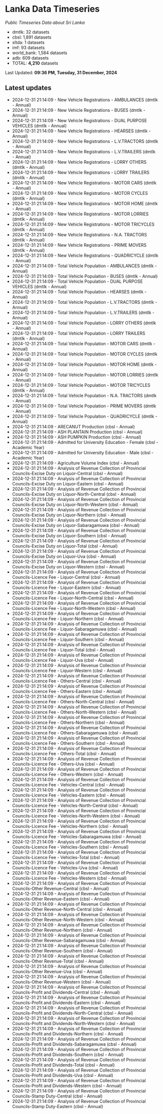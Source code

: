 # Lanka Data Timeseries
*Public Timeseries Data about Sri Lanka*

* dmtlk: 32 datasets
* cbsl: 1,891 datasets
* sltda: 1 datasets
* imf: 93 datasets
* world_bank: 1,584 datasets
* adb: 609 datasets
* TOTAL: **4,210** datasets

Last Updated: **09:36 PM, Tuesday, 31 December, 2024**

## Latest updates

* 2024-12-31 21:14:09 - New Vehicle Registrations - AMBULANCES (dmtlk - Annual)
* 2024-12-31 21:14:09 - New Vehicle Registrations - BUSES (dmtlk - Annual)
* 2024-12-31 21:14:09 - New Vehicle Registrations - DUAL PURPOSE VEHICLES (dmtlk - Annual)
* 2024-12-31 21:14:09 - New Vehicle Registrations - HEARSES (dmtlk - Annual)
* 2024-12-31 21:14:09 - New Vehicle Registrations - L.V.TRACTORS (dmtlk - Annual)
* 2024-12-31 21:14:09 - New Vehicle Registrations - L.V.TRAILERS (dmtlk - Annual)
* 2024-12-31 21:14:09 - New Vehicle Registrations - LORRY OTHERS (dmtlk - Annual)
* 2024-12-31 21:14:09 - New Vehicle Registrations - LORRY TRAILERS (dmtlk - Annual)
* 2024-12-31 21:14:09 - New Vehicle Registrations - MOTOR CARS (dmtlk - Annual)
* 2024-12-31 21:14:09 - New Vehicle Registrations - MOTOR CYCLES (dmtlk - Annual)
* 2024-12-31 21:14:09 - New Vehicle Registrations - MOTOR HOME (dmtlk - Annual)
* 2024-12-31 21:14:09 - New Vehicle Registrations - MOTOR LORRIES (dmtlk - Annual)
* 2024-12-31 21:14:09 - New Vehicle Registrations - MOTOR TRICYCLES (dmtlk - Annual)
* 2024-12-31 21:14:09 - New Vehicle Registrations - N.A. TRACTORS (dmtlk - Annual)
* 2024-12-31 21:14:09 - New Vehicle Registrations - PRIME MOVERS (dmtlk - Annual)
* 2024-12-31 21:14:09 - New Vehicle Registrations - QUADRICYCLE (dmtlk - Annual)
* 2024-12-31 21:14:09 - Total Vehicle Population - AMBULANCES (dmtlk - Annual)
* 2024-12-31 21:14:09 - Total Vehicle Population - BUSES (dmtlk - Annual)
* 2024-12-31 21:14:09 - Total Vehicle Population - DUAL PURPOSE VEHICLES (dmtlk - Annual)
* 2024-12-31 21:14:09 - Total Vehicle Population - HEARSES (dmtlk - Annual)
* 2024-12-31 21:14:09 - Total Vehicle Population - L.V.TRACTORS (dmtlk - Annual)
* 2024-12-31 21:14:09 - Total Vehicle Population - L.V.TRAILERS (dmtlk - Annual)
* 2024-12-31 21:14:09 - Total Vehicle Population - LORRY OTHERS (dmtlk - Annual)
* 2024-12-31 21:14:09 - Total Vehicle Population - LORRY TRAILERS (dmtlk - Annual)
* 2024-12-31 21:14:09 - Total Vehicle Population - MOTOR CARS (dmtlk - Annual)
* 2024-12-31 21:14:09 - Total Vehicle Population - MOTOR CYCLES (dmtlk - Annual)
* 2024-12-31 21:14:09 - Total Vehicle Population - MOTOR HOME (dmtlk - Annual)
* 2024-12-31 21:14:09 - Total Vehicle Population - MOTOR LORRIES (dmtlk - Annual)
* 2024-12-31 21:14:09 - Total Vehicle Population - MOTOR TRICYCLES (dmtlk - Annual)
* 2024-12-31 21:14:09 - Total Vehicle Population - N.A. TRACTORS (dmtlk - Annual)
* 2024-12-31 21:14:09 - Total Vehicle Population - PRIME MOVERS (dmtlk - Annual)
* 2024-12-31 21:14:09 - Total Vehicle Population - QUADRICYCLE (dmtlk - Annual)
* 2024-12-31 21:14:09 - ARECANUT Production (cbsl - Annual)
* 2024-12-31 21:14:09 - ASH PLANTAIN Production (cbsl - Annual)
* 2024-12-31 21:14:09 - ASH PUMPKIN Production (cbsl - Annual)
* 2024-12-31 21:14:09 - Admitted for University Education - Female (cbsl - Academic Year)
* 2024-12-31 21:14:09 - Admitted for University Education - Male (cbsl - Academic Year)
* 2024-12-31 21:14:09 - Agriculture Volume Index (cbsl - Annual)
* 2024-12-31 21:14:09 - Analysis of Revenue Collection of Provincial Councils-Excise Duty on Liquor-Central (cbsl - Annual)
* 2024-12-31 21:14:09 - Analysis of Revenue Collection of Provincial Councils-Excise Duty on Liquor-Eastern (cbsl - Annual)
* 2024-12-31 21:14:09 - Analysis of Revenue Collection of Provincial Councils-Excise Duty on Liquor-North-Central (cbsl - Annual)
* 2024-12-31 21:14:09 - Analysis of Revenue Collection of Provincial Councils-Excise Duty on Liquor-North-Western (cbsl - Annual)
* 2024-12-31 21:14:09 - Analysis of Revenue Collection of Provincial Councils-Excise Duty on Liquor-Northern (cbsl - Annual)
* 2024-12-31 21:14:09 - Analysis of Revenue Collection of Provincial Councils-Excise Duty on Liquor-Sabaragamuwa (cbsl - Annual)
* 2024-12-31 21:14:09 - Analysis of Revenue Collection of Provincial Councils-Excise Duty on Liquor-Southern (cbsl - Annual)
* 2024-12-31 21:14:09 - Analysis of Revenue Collection of Provincial Councils-Excise Duty on Liquor-Total (cbsl - Annual)
* 2024-12-31 21:14:09 - Analysis of Revenue Collection of Provincial Councils-Excise Duty on Liquor-Uva (cbsl - Annual)
* 2024-12-31 21:14:09 - Analysis of Revenue Collection of Provincial Councils-Excise Duty on Liquor-Western (cbsl - Annual)
* 2024-12-31 21:14:09 - Analysis of Revenue Collection of Provincial Councils-Licence Fee - Liquor-Central (cbsl - Annual)
* 2024-12-31 21:14:09 - Analysis of Revenue Collection of Provincial Councils-Licence Fee - Liquor-Eastern (cbsl - Annual)
* 2024-12-31 21:14:09 - Analysis of Revenue Collection of Provincial Councils-Licence Fee - Liquor-North-Central (cbsl - Annual)
* 2024-12-31 21:14:09 - Analysis of Revenue Collection of Provincial Councils-Licence Fee - Liquor-North-Western (cbsl - Annual)
* 2024-12-31 21:14:09 - Analysis of Revenue Collection of Provincial Councils-Licence Fee - Liquor-Northern (cbsl - Annual)
* 2024-12-31 21:14:09 - Analysis of Revenue Collection of Provincial Councils-Licence Fee - Liquor-Sabaragamuwa (cbsl - Annual)
* 2024-12-31 21:14:09 - Analysis of Revenue Collection of Provincial Councils-Licence Fee - Liquor-Southern (cbsl - Annual)
* 2024-12-31 21:14:09 - Analysis of Revenue Collection of Provincial Councils-Licence Fee - Liquor-Total (cbsl - Annual)
* 2024-12-31 21:14:09 - Analysis of Revenue Collection of Provincial Councils-Licence Fee - Liquor-Uva (cbsl - Annual)
* 2024-12-31 21:14:09 - Analysis of Revenue Collection of Provincial Councils-Licence Fee - Liquor-Western (cbsl - Annual)
* 2024-12-31 21:14:09 - Analysis of Revenue Collection of Provincial Councils-Licence Fee - Others-Central (cbsl - Annual)
* 2024-12-31 21:14:09 - Analysis of Revenue Collection of Provincial Councils-Licence Fee - Others-Eastern (cbsl - Annual)
* 2024-12-31 21:14:09 - Analysis of Revenue Collection of Provincial Councils-Licence Fee - Others-North-Central (cbsl - Annual)
* 2024-12-31 21:14:09 - Analysis of Revenue Collection of Provincial Councils-Licence Fee - Others-North-Western (cbsl - Annual)
* 2024-12-31 21:14:09 - Analysis of Revenue Collection of Provincial Councils-Licence Fee - Others-Northern (cbsl - Annual)
* 2024-12-31 21:14:09 - Analysis of Revenue Collection of Provincial Councils-Licence Fee - Others-Sabaragamuwa (cbsl - Annual)
* 2024-12-31 21:14:09 - Analysis of Revenue Collection of Provincial Councils-Licence Fee - Others-Southern (cbsl - Annual)
* 2024-12-31 21:14:09 - Analysis of Revenue Collection of Provincial Councils-Licence Fee - Others-Total (cbsl - Annual)
* 2024-12-31 21:14:09 - Analysis of Revenue Collection of Provincial Councils-Licence Fee - Others-Uva (cbsl - Annual)
* 2024-12-31 21:14:09 - Analysis of Revenue Collection of Provincial Councils-Licence Fee - Others-Western (cbsl - Annual)
* 2024-12-31 21:14:09 - Analysis of Revenue Collection of Provincial Councils-Licence Fee - Vehicles-Central (cbsl - Annual)
* 2024-12-31 21:14:09 - Analysis of Revenue Collection of Provincial Councils-Licence Fee - Vehicles-Eastern (cbsl - Annual)
* 2024-12-31 21:14:09 - Analysis of Revenue Collection of Provincial Councils-Licence Fee - Vehicles-North-Central (cbsl - Annual)
* 2024-12-31 21:14:09 - Analysis of Revenue Collection of Provincial Councils-Licence Fee - Vehicles-North-Western (cbsl - Annual)
* 2024-12-31 21:14:09 - Analysis of Revenue Collection of Provincial Councils-Licence Fee - Vehicles-Northern (cbsl - Annual)
* 2024-12-31 21:14:09 - Analysis of Revenue Collection of Provincial Councils-Licence Fee - Vehicles-Sabaragamuwa (cbsl - Annual)
* 2024-12-31 21:14:09 - Analysis of Revenue Collection of Provincial Councils-Licence Fee - Vehicles-Southern (cbsl - Annual)
* 2024-12-31 21:14:09 - Analysis of Revenue Collection of Provincial Councils-Licence Fee - Vehicles-Total (cbsl - Annual)
* 2024-12-31 21:14:09 - Analysis of Revenue Collection of Provincial Councils-Licence Fee - Vehicles-Uva (cbsl - Annual)
* 2024-12-31 21:14:09 - Analysis of Revenue Collection of Provincial Councils-Licence Fee - Vehicles-Western (cbsl - Annual)
* 2024-12-31 21:14:09 - Analysis of Revenue Collection of Provincial Councils-Other Revenue-Central (cbsl - Annual)
* 2024-12-31 21:14:09 - Analysis of Revenue Collection of Provincial Councils-Other Revenue-Eastern (cbsl - Annual)
* 2024-12-31 21:14:09 - Analysis of Revenue Collection of Provincial Councils-Other Revenue-North-Central (cbsl - Annual)
* 2024-12-31 21:14:09 - Analysis of Revenue Collection of Provincial Councils-Other Revenue-North-Western (cbsl - Annual)
* 2024-12-31 21:14:09 - Analysis of Revenue Collection of Provincial Councils-Other Revenue-Northern (cbsl - Annual)
* 2024-12-31 21:14:09 - Analysis of Revenue Collection of Provincial Councils-Other Revenue-Sabaragamuwa (cbsl - Annual)
* 2024-12-31 21:14:09 - Analysis of Revenue Collection of Provincial Councils-Other Revenue-Southern (cbsl - Annual)
* 2024-12-31 21:14:09 - Analysis of Revenue Collection of Provincial Councils-Other Revenue-Total (cbsl - Annual)
* 2024-12-31 21:14:09 - Analysis of Revenue Collection of Provincial Councils-Other Revenue-Uva (cbsl - Annual)
* 2024-12-31 21:14:09 - Analysis of Revenue Collection of Provincial Councils-Other Revenue-Western (cbsl - Annual)
* 2024-12-31 21:14:09 - Analysis of Revenue Collection of Provincial Councils-Profit and Dividends-Central (cbsl - Annual)
* 2024-12-31 21:14:09 - Analysis of Revenue Collection of Provincial Councils-Profit and Dividends-Eastern (cbsl - Annual)
* 2024-12-31 21:14:09 - Analysis of Revenue Collection of Provincial Councils-Profit and Dividends-North-Central (cbsl - Annual)
* 2024-12-31 21:14:09 - Analysis of Revenue Collection of Provincial Councils-Profit and Dividends-North-Western (cbsl - Annual)
* 2024-12-31 21:14:09 - Analysis of Revenue Collection of Provincial Councils-Profit and Dividends-Northern (cbsl - Annual)
* 2024-12-31 21:14:09 - Analysis of Revenue Collection of Provincial Councils-Profit and Dividends-Sabaragamuwa (cbsl - Annual)
* 2024-12-31 21:14:09 - Analysis of Revenue Collection of Provincial Councils-Profit and Dividends-Southern (cbsl - Annual)
* 2024-12-31 21:14:09 - Analysis of Revenue Collection of Provincial Councils-Profit and Dividends-Total (cbsl - Annual)
* 2024-12-31 21:14:09 - Analysis of Revenue Collection of Provincial Councils-Profit and Dividends-Uva (cbsl - Annual)
* 2024-12-31 21:14:09 - Analysis of Revenue Collection of Provincial Councils-Profit and Dividends-Western (cbsl - Annual)
* 2024-12-31 21:14:09 - Analysis of Revenue Collection of Provincial Councils-Stamp Duty-Central (cbsl - Annual)
* 2024-12-31 21:14:09 - Analysis of Revenue Collection of Provincial Councils-Stamp Duty-Eastern (cbsl - Annual)